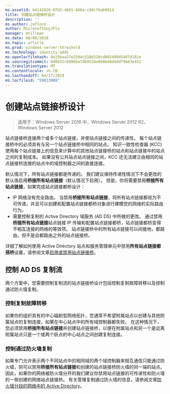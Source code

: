 ```yaml
---
ms.assetid: 64142026-07b5-4601-840a-c8dcf6ab9814
title: 创建站点链接桥设计
description: ''
ms.author: joflore
author: MicrosoftGuyJFlo
manager: mtillman
ms.date: 08/08/2018
ms.topic: article
ms.prod: windows-server-threshold
ms.technology: identity-adds
ms.openlocfilehash: 4a194aa2fe2594c518d310cd86549945487d101e
ms.sourcegitcommit: 0d0b32c8986ba7db9536e0b8648d4ddf9b03e452
ms.translationtype: MT
ms.contentlocale: zh-CN
ms.lasthandoff: 04/17/2019
ms.locfileid: "59813988"
---
```

# <a name="creating-a-site-link-bridge-design"></a>创建站点链接桥设计

>适用于：Windows Server 2016 中，Windows Server 2012 R2、 Windows Server 2012

站点链接桥连接两个或多个站点链接，并使站点链接之间的传递性。 每个站点链接桥中的必须具有与另一个站点链接桥中相同的站点。 知识一致性检查器 (KCC) 使用每个站点链接上的信息来计算中的其他站点链接桥的站点和站点链接中的站点之间的复制成本。 如果没有公共站点站点链接之间，KCC 还无法建立由相同的站点链接桥连接的站点中的域控制器之间的直接连接。  
  
默认情况下，所有站点链接都是传递的。 我们建议保持传递性情况下不会更改的默认值启用**桥接所有站点链接**（默认情况下启用）。 但是，你将需要禁用**桥接所有站点链接**，如果完成站点链接都桥设计：  

- IP 网络没有完全路由。 当禁用**桥接所有站点链接**，将所有站点链接都视为不可传递，并且可以创建和配置站点链接都桥对象进行建模您的网络的实际路由行为。  
- 需要控制复制的 Active Directory 域服务 (AD DS) 中所做的更改。 通过禁用**桥接所有站点链接**站点链接 IP 传输和配置站点链接都桥，站点链接都桥变得不相互连接的网络的等效项。 站点链接桥中的所有站点链接可以间接地，都路由，但不是会都路由之外的站点链接桥。  

详细了解如何使用 Active Directory 站点和服务管理单元中禁用**所有站点链接都搭桥**设置，请参阅文章[启用或禁用站点链接桥](https://go.microsoft.com/fwlink/?LinkId=107073)。  
  
## <a name="controlling-ad-ds-replication-flow"></a>控制 AD DS 复制流

两个方案中，您需要控制复制流的站点链接桥设计包括控制复制故障转移以及控制通过防火墙复制。  
  
### <a name="controlling-replication-failover"></a>控制复制故障转移

如果你的组织具有的中心辐射型网络拓扑，您通常不希望附属站点以创建与其他附属站点的复制连接，如果在中心站点中的所有域控制器都失败。 在这种情况下，您必须禁用**桥接所有站点链接**并创建站点链接桥，以便在附属站点和另一个是远离附属站点只是一个或两个跃点的中心站点之间创建复制连接。  
  
### <a name="controlling-replication-through-a-firewall"></a>控制通过防火墙复制

如果专门允许表示两个不同站点中的相同域的两个域控制器来相互通信只能通过防火墙，则可以禁用**桥接所有站点链接**和创建的站点链接桥防火墙的同一端的站点。 因此，如果你的网络被防火墙分开的我们建议你禁用站点链接的可传递性和防火墙的一侧创建的网络站点链接桥。 有关管理复制通过防火墙的信息，请参阅文章[防火墙分段的网络中的 Active Directory](https://go.microsoft.com/fwlink/?LinkId=107074)。
